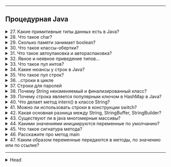 
---
## Процедурная Java

<details>
        <summary>27. Какие примитивные типы данных есть в Java?</summary>

В Java есть 8 примитивных типов данных, они делятся на:

> 1. **Целочисленные**
> * **byte** (8 бит, от -128 до 127)
> 
> * **short** (16 бит, от -32 768 до 32 767)
> * **int** (32 бита, от -2^31 до 2^31-1)
> * **long** (64 бита, от -2^63 до 2^63-1)

> 2. **Вещественные** (числа с плавающей запятой)
> * **float** (32 бита, 7 знаков после запятой)
> * **double** (64 бита, 15 знаков после запятой)

> 3. **Символьный**
> * **char** (16 бит, хранит один символ в формате UTF-16)

> 4. **Логический**
> * **boolean** (принимает только true или false)

**Важно**:
* Примитивные типы данных не являются объектами и хранятся в стеке.
* String не является примитивным типом, это ссылочный _(объектный)_ тип.

![примитивные типы данных](/ITM/ITM01_Core1/imgs/2025-03-03_19-33-40.png)

```text
***** из методички *****
"Вещественные, целочисленные, логические и строковые.
byte
short
int
long
float
double
char
boolean"
```
---
</details>



<details>
        <summary>28. Что такое char?</summary>

`char` в **Java** — это **16-разрядный беззнаковый целочисленный тип данных**, 
который **представляет символ в кодировке UTF-16**.

🔹 **Основные характеристики char**:

Занимает 16 бит (2 байта) в памяти.
Может хранить символы Unicode (буквы, цифры, знаки).
Значения находятся в диапазоне от \u0000 (0) до \uffff (65 535).
Фактически char — это число, интерпретируемое как символ.

🔹 **Пример использования char**:

```java
char letter = 'A';  // Буква A
char number = '7';  // Цифра 7 (но это символ!)
char symbol = '$';  // Символ $
char unicodeChar = '\u2764'; // ❤️ (символ Unicode)
```

🔹 **Важно**:

* `char` — это не строка (`String`), а **одиночный символ**.
* Можно использовать **арифметические операции**, потому что `char` — это число:
```java
char c = 'A';
System.out.println(c + 1);  // Выведет 66 (B в таблице ASCII/Unicode)
```
```text
***** из методички *****
16-разрядное беззнаковое целое, представляющее собой символ UTF-16 (буквы и цифры)
```
---
</details>



<details>
        <summary>29. Сколько памяти занимает boolean?</summary>

`boolean` в Java не имеет строго фиксированного размера и его объем памяти зависит от реализации JVM:

* **В стандартной реализации (Sun/Oracle HotSpot JVM)**: переменная boolean хранится как int, занимая 4 байта (32 бита).
* **В массивах** `boolean[]`: JVM может оптимизировать хранение, выделяя **1 байт (8 бит) на элемент**, 
а в некоторых случаях — **1 бит на элемент**.

Размер `boolean` определяется внутренними оптимизациями JVM и не всегда очевиден разработчику.

![иллюстрация](/ITM/ITM01_Core1/imgs/2025-02-24_23-56-52.png) 

```text
***** из методички *****
"Зависит от реализации JVM
В стандартной реализации Sun JVM и Oracle HotSpot JVM тип boolean занимает 4 байта (32 бита), 
как и тип int. Однако, в определенных версия JVM имеются реализации, 
где в массиве boolean каждое значение занимает по 1-му биту.
"
```
---
</details>



<details>
        <summary>30. Что такое классы-обертки?</summary>

Классы-обертки (Wrapper classes) — это классы, которые позволяют работать с примитивными типами данных как с объектами.

**Основные особенности**:
>
> * Хранят внутри себя значение примитивного типа.
> * Объекты классов-оберток **неизменяемы (Immutable)**.
> * Используются для работы с **дженериками**, коллекциями (`List`, `Set`, `Map`), рефлексией и многопоточностью.

**Список классов-оберток в Java:**
>
> * **Byte** → для byte
> 
> * **Short** → для short
> 
> * **Integer** → для int
> 
> * **Long** → для long
> 
> * **Float** → для float
> 
> * **Double** → для double
> 
> * **Character** → для char
> 
> * **Boolean** → для boolean
> 

Объекты классов-оберток создаются через `valueOf()` или автоматически благодаря **Autoboxing/Unboxing**.

```text
***** из методички *****
"Обертка — это специальный класс, который хранит внутри себя значение примитива
(объекты классов-оберток являются неизменяемыми (Immutable)).
Нужны для реализации дженериков."
```
---
</details>



<details>
        <summary>31. Что такое автоупаковка и автораспаковка?</summary>

**Автоупаковка** _(Autoboxing)_ – это автоматическое преобразование примитивного типа данных в его класс-обертку.

_Пример_: `Integer obj = 10; // int автоматически упаковывается в Integer`

**Автораспаковка** _(Unboxing)_ – это автоматическое преобразование объекта класса-обертки обратно в примитивный тип.

_Пример_: `int num = obj; // Integer автоматически распаковывается в int`

Эти механизмы позволяют использовать примитивные типы в коллекциях (`List<Integer>` и т. д.) 
и упростить код без явного вызова `valueOf()` или `intValue()`.

```text
***** из методички *****
"Автоупаковка - присвоение классу обертки значения примитивного типа;

Автораспаковка - присвоение переменной примитивного типа значение класса обертки.

для присваивания ссылок-примитивов объектам их классов-оберток (и наоборот) 
не требуется ничего делать, все происходит автоматически.

Для того, чтобы иметь возможность оперировать с простыми числами (и boolean) 
как с объектами были придуманы классы-обёртки."
```
---
</details>



<details>
        <summary>32. Явное и неявное приведение типов...</summary>

* **Что такое явное и неявное приведение типов?**

* **В каких случаях в java нужно использовать явное приведение?**

**Неявное приведение** – автоматическое преобразование типа данных от меньшего к большему, без потери информации.

**Явное приведение** – преобразование от большего типа к меньшему, при котором может произойти потеря данных. Требует явного указания типа.

> **Когда использовать явное приведение в Java**:
> 
> * При сужении типа данных.
> 
> * При преобразовании несовместимых типов.
> 
> * При приведении родительского класса к дочернему.
> 
```text
***** из методички *****
Неявное приведение – автоматическое расширение типа переменной от меньшего к большему.

Явное приведение -  явное сужение от большего к меньшему. Необходимо явно указать сужаемый тип.

В случае с объектами мы можем делать неявное(автоматическое) приведение от наследника к родителю, но не наоборот, иначе получим ClassCastException."
```
---
</details>



<details>
        <summary>33. Что такое пул интов?</summary>

**Пул интов** _(Integer Cache)_ – это механизм кеширования объектов Integer в диапазоне `[-128;127]`, 
чтобы уменьшить количество создаваемых объектов и повысить производительность.

JVM использует этот пул для повторного использования уже существующих объектов **Integer** 
в указанном диапазоне, вместо создания новых.

Диапазон пула можно изменить в **HotSpot JVM** с помощью флага:
`-XX:AutoBoxCacheMax=<размер>`

```text
***** из методички *****
В Java есть пул(pool) целых чисел в промежутке [-128;127], 
так как это самый часто вречающийся диапазон. 
Т.е. если мы создаем Integer в этом промежутке, то вместо того, 
чтобы каждый раз создавать новый объект, JVM берет их из пула. 

Изменить размер кэша в HotSpot вы можете, указав ключ -XX:AutoBoxCacheMax=<размер>."
```
---
</details>



<details>
        <summary>34. Какие нюансы у строк в Java?</summary>

Класс **String** в Java имеет несколько ключевых особенностей:

1. **Неизменяемость** (_Immutable_) – экземпляры класса String нельзя изменить после создания.
   Это обеспечивается модификатором `final` и отсутствием методов для изменения содержимого (сеттера).

> * До **Java 9** строки хранились в массиве символов `char[]`, 
> который выделял **2 байта** на каждый символ `(UTF-16)`.
> ```java
> public final class String implements java.io.Serializable, Comparable<String>, CharSequence {
>     private final char value[]; // Массив символов (до Java 9)
>     private final int hash; // Кэш хеш-кода (ускоряет hashCode())
> }
> ```
> Поле `value[]` содержит символы строки.
> 
> Поле `hash` используется для кеширования хеш-кода (_ускоряет работу с `HashMap`, `HashSet`_).
> 
> Проблема: `char[]` занимает **много памяти** (_особенно для латинских символов, где 1 символ = 2 байта_).
> 
> * Начиная с **Java 9**, массив `char[]` был заменен на `byte[]`, что значительно уменьшило расход памяти.
> ```java
> public final class String implements java.io.Serializable, Comparable<String>, CharSequence {
>     private final byte[] value;  // Новый массив байтов (Java 9+)
>     private final byte coder;    // Кодировка (LATIN1 или UTF16)
>     private final int hash;      // Кеш хеш-кода
> }
> 
> ```
> Теперь символы хранятся в byte[], а coder указывает, в какой кодировке они записаны:
> * **LATIN1** (_1 байт на символ_) – если строка содержит только ASCII-символы.
> * **UTF**-16 (_2 байта на символ_) – если строка содержит не-ASCII символы (_например, кириллицу или иероглифы_).
> 

2. **Пул строк** (_String Pool_) – строковые литералы хранятся в специальной области памяти,
   называемой **String Pool**, чтобы уменьшить дублирование и экономить память.
> > Варианты записи в **String Pool**:
> > 1. через **литералы** (например, `"Hello"`);
> > 2. через метод `intern()`;
> 
> * Если строка уже есть в пуле, то при попытке добавить такую же строку 
> возвращается ссылка на уже существующий объект, а новый объект не создается. 
> 
> * Если строка была создана через `new String()`, она **не попадает в пул автоматически**. 
> Чтобы принудительно поместить ее в _String Pool_, используется метод `intern()`
> 
> Java **не предоставляет** прямого способа очистки пулов строк через стандартный _API_, 
> так как String Pool управляется автоматически _JVM_.
> 
> > * В `Java 6` и старше пул строк работает с _хеш-таблицей_, которая управляется автоматически 
> > и, как правило, не очищается вручную.
> > * JVM самостоятельно управляет размером пула строк. Обычно строки не удаляются 
> > из пула до завершения работы программы.
> > * В JVM (например, HotSpot) пул строк очищается при сборке мусора. То есть, если строка 
> > больше не используется и становится доступной для сборщика мусора, она может быть удалена из памяти. 
> > Но это не гарантировано для строк в пуле.
> > * При настройке JVM можно указать различные параметры для управления памятью, 
> > но пул строк сам по себе не очищается через такие настройки. Вы можете изменить параметры, 
> > которые влияют на сборщик мусора, чтобы ускорить очистку памяти в целом.
> > ```text
> > -XX:+UseConcMarkSweepGC
> > -XX:+UseG1GC
> > ```
> > 

3. **Создание новых объектов** – при изменении строки создается **новый** объект, а не редактируется существующий.
   Это делает операции с `String` менее эффективными при частых модификациях.

4. **Сравнение строк** – при использовании `==` строки сравниваются **по ссылкам**,
   а метод `equals()` сравнивает их **содержимое**.
> * `==` быстрее `equals()`, но работает корректно **только если строки в `String Pool`**
> * В большинстве случаев строки лучше сравнивать через `equals()`, так как `==` может дать `false`, 
> **даже если строки содержат одинаковый текст**.
> * Если важно сравнивать строки **быстро**, можно использовать `intern()`, 
> чтобы поместить их в **пул** и сравнивать через `==`
> 
> 💡 **Оптимальный подход** – если сравнение строк происходит очень часто, можно заранее помещать их в **пул**
> (`intern()`) и использовать `==.` Но в обычных случаях лучше использовать `equals()` для корректности. 🚀

5. **Оптимизация через StringBuilder / StringBuffer** – для частого изменения строк
   рекомендуется использовать: 
> * **StringBuilder** (_потокоНЕбезопасный_) **быстрее**, т.к. не синхронизирован, или 
> 
> * **StringBuffer** (_потокобезопасный_), **безопаснее** 
> так как они изменяемые и работают быстрее.
> 
> Сравнение: `String` / `StringBuilder` / `StringBuffer`
> ![Сравнение: String / StringBuilder / StringBuffer](/ITM/ITM01_Core1/imgs/2025-02-25_08-44-02.png)

```text
***** из методички *****
Класс String в Java -  неизменяемый из-за модификатора final и отсутствия сеттера. 
Это нужно для реализации пула стрингов. При редактировании будет создаваться новая строка. 
При копировании новая строка не создается, а создается ссылка на существующую строку.
```
---
</details>



<details>
        <summary>35. Что такое пул строк?</summary>

**Пул строк** — это специальная область памяти в `JVM` (_Java Virtual Machine_), где хранятся строки, 
созданные через **литералы** (_например, "Hello"_) или метод `intern()`. 

**Пул строк** существует для **экономии памяти** и **повышения производительности** при работе со строками.

> Как работает пул строк?   
> Когда происходит создание строки, **JVM** проверяет, существует - ли уже такая строка в пуле строк.
> * Если строка **есть** в пуле: Возвращается ссылка на уже существующую строку.
> * Если строки **нет** в пуле: Создается новая строка, добавляется в пул и возвращается ссылка на нее.
> 
> Если создается строка с помощью оператора `new` то это создаст **новый** объект в куче (_heap_), 
> независимо от того, есть ли уже такая строка в пуле строк.
> 
> Для того чтобы **добавить** эту строку в `пул строк`, нужно вызвать метод `intern()`
> 
> * Пул строк хранится в **метасегменте** (_Metaspace_) 
> или в старой области памяти (в зависимости от версии JVM).
> 
> * Объекты строк в пуле хранятся **не в куче** (heap), а **в памяти класса** или **метаданных**.
> 
> * Строки, созданные через `литералы` или метод `intern()`, 
> помещаются в `пул строк` (_часть памяти, управляемой JVM_).
> 
> * Ссылки на эти строки хранятся в стеке каждого потока.
> ```java
> String s1 = "Hello";  // помещает строку "Hello" в пул, если ее там нет
> String s2 = "Hello";  // возвращает ссылку на строку из пула
> System.out.println(s1 == s2); // true, т.к. обе переменные указывают на один объект в пуле
>
> String s3 = new String("Hello"); // создает новый объект в куче
> System.out.println(s1 == s3); // false, т.к. это разные объекты
>
> String s4 = s3.intern(); // помещает строку в пул, если ее там нет
> System.out.println(s1 == s4); // true, т.к. теперь оба указывают на один объект в пуле
> ```
> 

**Пул строк и других типов (например, Integer)**
> * **Пул строк** — это специальная область памяти, где хранится набор строковых литералов. 
> Он позволяет экономить память и улучшать производительность 
> путем предотвращения создания одинаковых строковых объектов.
>
> * Аналогично, для **целых чисел** `от -128 до 127` используется пул целых чисел (_кешинг значений_). 
> Если вы создаете число в этом диапазоне:
> ```java
> Integer i1 = 100;
> Integer i2 = 100;
> ```
> То `i1` и `i2` будут указывать на **один и тот же** объект из пула.
>

**Резюме**
> * **Пул строк** — это область памяти, где хранятся строки, созданные через **литералы** 
> или **метод** `intern()`. Это помогает избежать дублирования строк и улучшает производительность.
> * Строки, созданные через `new String()`, не попадают в пул строк автоматически, 
> но можно вручную добавить их через метод `intern()`.
> * Пул строк влияет на **экономию памяти** и позволяет сравнивать строки 
> с помощью `==` (_если они из пула_).


```text
***** из методички *****
Область памяти где хранятся обьекты строк. 
При создании в пуле идет поиск строки:
-если НЕ находит -  создается строка, возращается ссылка
-если находит - возращает ссылку найденной строки.

При этом использование оператора new заставляет класс String создать новый объект, 
даже если такая строка уже есть в пуле. После этого можем использовать метод intern(), 
чтобы поместить этот объект в пул строк.

Пул строк и Integer хранится в heap, но ссылки на объекты хранятся в stack.
```
</details>



<details>
        <summary>36. ..строки в цикле</summary>

**Почему не рекомендуется изменять строки в цикле? Что рекомендуется использовать?**

Изменение строк в цикле **не рекомендуется**, так как класс String неизменяемый. 
При каждой операции изменения создается **новый** объект, а старый остается в памяти 
до сборки мусора, что приводит к избыточному потреблению ресурсов и снижению производительности.

**Почему это плохо:**
* **Создание новых объектов** – при **каждой** конкатенации (`+=` или `concat()`) создается **новый** объект строки.
* **Перегрузка памяти** – старые объекты **остаются** в памяти, увеличивая нагрузку на **GC** (_Garbage Collector_).
* **Низкая скорость** – операции занимают больше времени из-за постоянного выделения памяти.

**Что использовать вместо String?**

Рекомендуется: 
* **StringBuilder** (_если нет многопоточного доступа_) или 
* **StringBuffer** (если требуется **потокобезопасность**), 

так как они изменяемые и работают быстрее за счет изменения **одного** объекта **без создания новых**.

```text
***** из методички *****
Т.к. строка неизменяемый класс, потребление ресурсов при редактировании, 
т.к. каждую итерацию при редактировании будет создаваться новый обьект строки. 
Рекомендуется использовать StringBuilder или StringBuffer.
```
</details>



<details>
        <summary>37. Строки для паролей</summary>

**Почему строки не рекомендуется использовать для хранения паролей?**

Использование **String** для хранения **паролей** в Java **не рекомендуется** по нескольким причинам:

1. Пул строк (_String Pool_) и неизменяемость:
> * Строки неизменяемые, и если пароль хранится в `String`, он **останется в памяти до сборки мусора** (**GC**).
> * Пул строк позволяет JVM переиспользовать строки, из-за чего пароль **может находиться в памяти дольше**, 
> чем необходимо, и быть доступным для анализа памяти (_например, через дампы_).
2. Риск утечки в логах
> * `String` часто используется в логах, исключениях и отладочной информации. 
> Если пароль случайно попадет в лог, его можно будет **прочитать из файлов логирования**.
3. Рекомендации Java
> * В Java рекомендуется использовать массив `char[]` вместо `String` для хранения паролей. 
> Например, метод `getPassword()` из `JPasswordField` возвращает `char[]`.
> * В отличие от `String`, содержимое `char[]` можно явно затереть (`Arrays.fill(password, '\0')`), 
> сразу удаляя данные из памяти.
> 
 * **Вывод**: для работы с паролями следует **использовать** `char[]`, а **не** `String`, 
 чтобы **избежать утечек в памяти и логах**.

```text
***** из методички *****
"1. Пул строк
Так как строки в Java хранятся в пуле строк, то ваш пароль в виде обычного текста 
будет доступен в памяти, пока сборщик мусора не очистит её. И поскольку String используются 
в String pool для повторного использования, существует довольно высокая вероятность того, 
что пароль останется в памяти надолго, что совсем не безопасно. 

2. Рекомендации авторов
Java сама по себе рекомендует использовать метод getPassword () из класса JPasswordField, 
который возвращает char [].

3. Случайная печать в логах
С типом String всегда существует опасность того, что текст, хранящийся 
в строке будет напечатан в файле логов или в консоли. В то же время 
в случае использования Array, вы не будете печатать содержимое массива, 
а только его расположение в памяти."
```
</details>



<details>
        <summary>38. Почему String неизменяемый и финализированный класс?</summary>

**Почему String неизменяем и финализирован?**

1. **Строковый пул** – экономит память, позволяя разным переменным ссылаться на одну строку. 
Если бы строки были изменяемыми, интернирование стало бы невозможным.
2. **Безопасность** – предотвращает подмену строк, используемых в авторизации, работе с файлами и т. д.
3. **Потокобезопасность** – неизменяемые строки можно передавать между потоками **без синхронизации**.
4. **HashMap-ключ** – неизменность гарантирует неизменность `hashcode`, ускоряя работу с `HashMap`.

**Преимущества**:

* Безопасная передача между потоками.
* Нет проблем с синхронизацией.
* Отсутствие утечек памяти.
* Кэширование `hashcode` _(значение вычисляется один раз при создании объекта)_.
* Экономия памяти за счёт строкового пула.

```text
***** из методички *****
 1. Для возможности реализации строкового пула (String pool)
Виртуальная машина имеет возможность сохранить много места в памяти (heap space) 
т.к. разные строковые переменные указывают на одну переменную в пуле. При изменяемости строк 
было бы невозможно реализовать интернирование, поскольку если какая-либо переменная изменит значение, 
это отразится также и на остальных переменных, ссылающихся на эту строку.

 2. Безопасность
Изменяемость строк несло бы в себе потенциальную угрозу безопасности приложения. 
Поскольку в Java строки используются для передачи параметров для авторизации, 
открытия файлов и т.д. — неизменяемость позволяет избежать проблем с доступом.

 3. Для многопоточности. Неизменяемые строки потокобезопасны
Так как строка неизменяемая то, она безопасна для много поточности и один экземпляр строки 
может быть совместно использован различными потоками. Это позволяет избежать синхронизации 
для потокобезопасности. Таким образом, строки в Java полностью потокобезопасны.

 4. Ключ для HashMap
Поскольку строка неизменная, её hashcode кэшируется в момент создания и нет никакой необходимости 
рассчитывать его снова. Это делает строку отличным кандидатом для ключа в Map 
и его обработка будет быстрее, чем других ключей HashMap. Поэтому строка наиболее 
часто используется в качестве ключа HashMap.

- можно передавать строку между потоками не опасаясь, что она будет изменена
- отсутствуют проблемы с синхронизацией потоков
- отсутствие проблем с  утечкой памяти
- отсутствие проблем с доступом и безопасностью при использовании строк 
для передачи параметров авторизации, открытия файлов и т.д.
- кэширование hashcode
- Экономия памяти при использовании пула строк для хранения повторяющихся строк."
```
</details>



<details>
        <summary>39. Почему строка является популярным ключом в HashMap в Java?</summary>

Строки популярны в `HashMap`, потому что они **неизменяемы**, а их `hashCode` кэшируется 
при создании.   
Это даёт несколько преимуществ:

1. **Производительность** – hashCode вычисляется один раз, что ускоряет поиск ключей.
2. **Стабильность** – неизменяемость гарантирует, что hashCode не изменится, 
предотвращая ошибки при переопределении ключей.
3. **Безопасность** – строки не могут быть случайно изменены, снижая риск некорректного поведения HashMap.

```text
***** из методички *****
Поскольку строки неизменны, их хэшкод кэшируется в момент создания, и не требует повторного пересчета.
```
</details>



<details>
        <summary>40. Что делает метод intern() в классе String?</summary>

Метод `intern()` проверяет, есть ли эквивалентная строка в строковом пуле. 
* Если есть – возвращает ссылку на неё, 
* если нет – добавляет строку в пул и возвращает её ссылку.

**Зачем?**

* Экономия памяти – повторяющиеся строки хранятся как один объект.
* Сравнение по ссылке (`==`) – позволяет быстро сравнивать строки, вместо вызова `equals()`.

```text
***** из методички *****
Помещает строку в pool строк.
```
</details>



<details>
        <summary>41. Можно ли использовать строки в конструкции switch?</summary>

**Можно ли использовать строки** в `switch`?

**Да**, начиная с `Java 7`, строки можно использовать в `switch`   
([подробнее](https://javarush.ru/groups/posts/759-java-string-voprosih-k-sobesedovaniju-i-otvetih-na-nikh-ch1 (10))).

**Особенности**:

* **Чувствительность к регистру** – строки сравниваются с учётом регистра.
* **Упрощение кода** – заменяет цепочки if-else, делая код читаемым.
* **Использует** `equals()` – сравнение строк выполняется через `String.equals()`, 
поэтому важно проверять на `null`, чтобы избежать `NullPointerException`.

```text
***** из методички *****
"Да, начиная с Java 7 в операторе switch можно использовать строки, ранние версии Java не поддерживают этого. 

Более подробно: https://javarush.ru/groups/posts/759-java-string-voprosih-k-sobesedovaniju-i-otvetih-na-nikh-ch1 (10)
При этом:
- участвующие строки чувствительны к регистру;
- использование строк в конструкции switch делает код читабельнее, 
убирая множественные цепи условий if-else
- оператор switch использует метод String.equals() для сравнения полученного значения 
со значениями case, поэтому добавьте проверку на NULL во избежание NullPointerException."
```
</details>



<details>
        <summary>42. Какая основная разница между String, StringBuffer, StringBuilder?</summary>

* `String` – неизменяемый, потокобезопасный.
* `StringBuffer` – изменяемый, потокобезопасный (синхронизирован).
* `StringBuilder` – изменяемый, не потокобезопасный (быстрее StringBuffer).

```text
***** из методички *****
"String - неизменяемый, потокобезопасный;
StringBuffer - изменяемый, потокобезопасный;
StringBuilder - изменяемый, потоконебезопасный."
```
</details>




<details>
        <summary>43. Существуют ли в java многомерные массивы?</summary>

В классическом смысле многомерных массивов в Java **нет**. 

Вместо этого используются массивы массивов (_jagged arrays_), где каждый подмассив может иметь разную длину.

**Особенности**:

* В Java многомерные массивы **не обязаны** быть прямоугольными.
* Они хранятся как **отдельные** массивы в памяти, а не как единый блок.
* Это даёт гибкость, но может потребовать дополнительной работы с памятью.

```text
***** из методички *****
"Многомерные массивы в их классическом понимании в java не существуют.
Многомерный массив всегда прямоугольный и неразрывен в памяти. 
А то, что в java считается мнгомерным - в других языках ещё называют "зубчатым массивом" 
или "массивом массивов."
```
</details>



<details>
        <summary>44. Какими значениями инициируются переменные по умолчанию?</summary>

Значения переменных **по умолчанию** в Java:

* byte → 0
* short → 0
* int → 0
* long → 0L
* float → 0.0f
* double → 0.0d
* char → '\u0000' (нулевой символ)
* boolean → false
* Объекты → null

**Важно**:

* **Только поля класса** получают значения по умолчанию.
* **Локальные переменные** в методах **не инициализируются автоматически** и требуют явного присваивания.
* `static`-**поля** инициализируются **при загрузке класса**, а **нестатические** – при **создании объекта**.

```text
***** из методички *****
"byte 0
short 0
int 0
long 0L
float 0.0f
double 0.0d
char '\u0000' 
boolean false
Обьекты null
Локальные (в методе) переменные не имеют значений по умолчанию, их имеют поля класса.
Не static-поле класса будет инициализировано после того, как будет создан объект этого класса. 
А static-поле будет инициализировано тогда, когда класс будет загружен виртуальной Java машиной."
```
</details>



<details>
        <summary>45. Что такое сигнатура метода?</summary>

**Сигнатура метода** – это его `имя` + `список параметров` (_включая их типы и порядок_).

**Не входит** в сигнатуру:

> * **Возвращаемый тип**.
> * **Бросаемые исключения**.

**Дополнительно**:
`Сигнатура` + `возвращаемый тип` + `исключения` = `контракт метода`.
```text
***** из методички *****
"Это имя метода плюс параметры (порядок параметров имеет значение из-за множественной 
передачи данных через троеточие, которое должно располагаться последним). 
В сигнатуру метода не входит возвращаемое значение, а также бросаемые им исключения.
А сигнатура метода в сочетании с типом возвращаемого значения и бросаемыми исключениями 
называется контрактом метода."
```
</details>



<details>
        <summary>46. Расскажите про метод main</summary>

Метод `main` в Java – это **точка входа в программу**, вызываемая **JVM**.
Когда `main()` завершает выполнение, программа **заканчивает** работу.

**Обязательная сигнатура**:

```java
public static void main(String[] args){ ... };
```

**Ключевые моменты**:

* `public` – доступен JVM.
* `static` – вызывается без создания объекта.
* `void` – не возвращает значение.
* `String[] args` – аргументы командной строки.

**Дополнительно**:

* В классе может быть **несколько методов** `main` с **разными** параметрами (_перегрузка_).
* Может **отсутствовать**, если программа не требует явного `main()`.

```text
***** из методички *****
Является, как правило, точкой входа в программу и вызывается JVM. 
Как только заканчивается выполнение метода main(), так сразу же завершается работа самой программы.

static - чтобы JVM смогла загрузить его во время компиляции.

public static void и сигнатура - обязательное декларирование.

Мэйнов может быть много и может не быть вообще.
Может быть перегружен."
```
</details>



<details>
        <summary>47. Каким образом переменные передаются в методы, по значению или по ссылке?</summary>

В Java параметры передаются всегда **по значению**.

1. Для **примитивных** типов – передаётся **копия значения** (например, _int_, _boolean_).
2. Для **ссылочных** типов – передаётся **копия ссылки** (_адрес объекта_), а не сам объект. 
Это означает, что мы можем изменять состояние объекта, но саму ссылку изменить нельзя.
Так, если в методе изменяется объект, изменения будут видны в вызывающем коде, 
но замена ссылки на новый объект в методе не повлияет на исходную ссылку.

[подробнее](https://javarush.ru/groups/posts/857-peredacha-parametrov-v-java")
```text
***** из методички *****
"Java передает параметры по значению. Всегда.
С примитивами, мы получаем копию содержимого. Со ссылками мы тоже получаем копию ссылки.

https://javarush.ru/groups/posts/857-peredacha-parametrov-v-java"
```
</details>










---

<details>
        <summary>Head</summary>

```text
***** из методички *****
```
---
</details>
